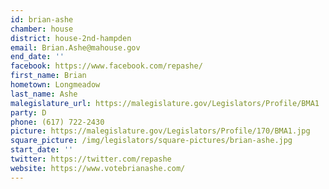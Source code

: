 ```yaml
---
id: brian-ashe
chamber: house
district: house-2nd-hampden
email: Brian.Ashe@mahouse.gov
end_date: ''
facebook: https://www.facebook.com/repashe/
first_name: Brian
hometown: Longmeadow
last_name: Ashe
malegislature_url: https://malegislature.gov/Legislators/Profile/BMA1
party: D
phone: (617) 722-2430
picture: https://malegislature.gov/Legislators/Profile/170/BMA1.jpg
square_picture: /img/legislators/square-pictures/brian-ashe.jpg
start_date: ''
twitter: https://twitter.com/repashe
website: https://www.votebrianashe.com/
---
```

